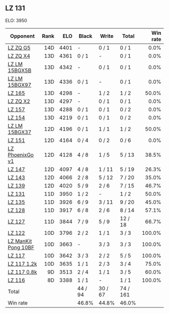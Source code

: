 ## LZ 131 ##

ELO: 3950

Opponent | Rank | ELO | Black | Write | Total | Win rate
---------|-----:|----:|-------|-------|-------|-------:
[LZ ZQ G5](LZ%20ZQ%20G5.md) | 14D | 4401 | - | 0 / 1 | 0 / 1 | 0.0%
[LZ ZQ X4](LZ%20ZQ%20X4.md) | 13D | 4361 | 0 / 1 | - | 0 / 1 | 0.0%
[LZ LM 15BGX5B](LZ%20LM%2015BGX5B.md) | 13D | 4342 | - | 0 / 1 | 0 / 1 | 0.0%
[LZ LM 15BGX97](LZ%20LM%2015BGX97.md) | 13D | 4336 | 0 / 1 | - | 0 / 1 | 0.0%
[LZ 165](LZ%20165.md) | 13D | 4298 | - | 1 / 2 | 1 / 2 | 50.0%
[LZ ZQ X2](LZ%20ZQ%20X2.md) | 13D | 4297 | - | 0 / 1 | 0 / 1 | 0.0%
[LZ 157](LZ%20157.md) | 13D | 4288 | 0 / 1 | 0 / 1 | 0 / 2 | 0.0%
[LZ 154](LZ%20154.md) | 13D | 4219 | 0 / 1 | 0 / 1 | 0 / 2 | 0.0%
[LZ LM 15BGX37](LZ%20LM%2015BGX37.md) | 12D | 4196 | 0 / 1 | 1 / 1 | 1 / 2 | 50.0%
[LZ 151](LZ%20151.md) | 12D | 4164 | 0 / 4 | 0 / 2 | 0 / 6 | 0.0%
[LZ PhoenixGo v1](LZ%20PhoenixGo%20v1.md) | 12D | 4128 | 4 / 8 | 1 / 5 | 5 / 13 | 38.5%
[LZ 147](LZ%20147.md) | 12D | 4097 | 4 / 8 | 1 / 11 | 5 / 19 | 26.3%
[LZ 143](LZ%20143.md) | 12D | 4066 | 2 / 8 | 5 / 12 | 7 / 20 | 35.0%
[LZ 139](LZ%20139.md) | 12D | 4020 | 5 / 9 | 2 / 6 | 7 / 15 | 46.7%
[LZ 131](LZ%20131.md) | 11D | 3950 | 1 / 2 | - | 1 / 2 | 50.0%
[LZ 135](LZ%20135.md) | 11D | 3926 | 6 / 9 | 3 / 11 | 9 / 20 | 45.0%
[LZ 128](LZ%20128.md) | 11D | 3917 | 6 / 8 | 2 / 6 | 8 / 14 | 57.1%
[LZ 127](LZ%20127.md) | 11D | 3844 | 7 / 9 | 5 / 9 | 12 / 18 | 66.7%
[LZ 122](LZ%20122.md) | 10D | 3796 | 2 / 2 | 1 / 1 | 3 / 3 | 100.0%
[LZ ManKit Pong 10BF](LZ%20ManKit%20Pong%2010BF.md) | 10D | 3663 | - | 3 / 3 | 3 / 3 | 100.0%
[LZ 117](LZ%20117.md) | 10D | 3642 | 3 / 3 | 2 / 2 | 5 / 5 | 100.0%
[LZ 117 1.2k](LZ%20117%201.2k.md) | 10D | 3635 | 1 / 1 | 2 / 3 | 3 / 4 | 75.0%
[LZ 117 0.8k](LZ%20117%200.8k.md) | 9D | 3513 | 2 / 4 | 1 / 1 | 3 / 5 | 60.0%
[LZ 116](LZ%20116.md) | 8D | 3388 | 1 / 1 | - | 1 / 1 | 100.0%
Total | | | 44 / 94 | 30 / 67 | 74 / 161 | 
Win rate| | | 46.8% | 44.8% | 46.0% | 
